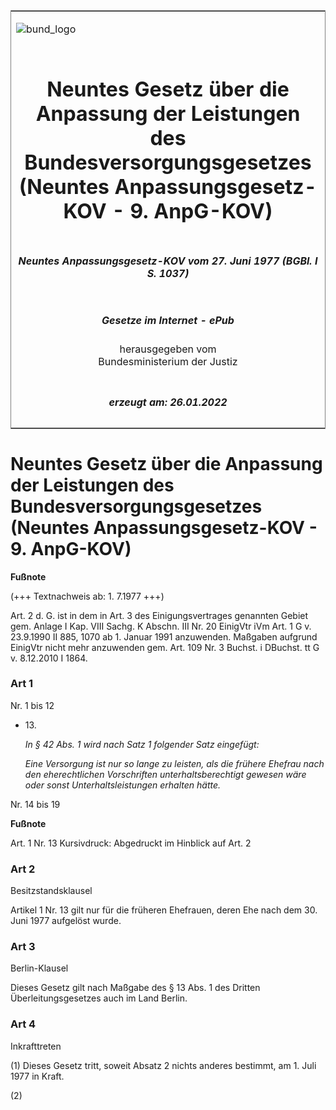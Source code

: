 <span id="DECKBLATT.html"></span>

<table border="0" frame="border" width="100%">

<tr valign="top">

<td align="left">

![bund\_logo](BfJ_2021_Web_de_de.gif)

</td>

<td align="right">

 

</td>

</tr>

<tr align="center" valign="middle">

<td colspan="2">

# Neuntes Gesetz über die Anpassung der Leistungen des Bundesversorgungsgesetzes (Neuntes Anpassungsgesetz-KOV - 9. AnpG-KOV)

</td>

</tr>

<tr align="center" valign="middle">

<td colspan="2">

##### Neuntes Anpassungsgesetz-KOV vom 27. Juni 1977 (BGBl. I S. 1037)

</td>

</tr>

<tr align="center" valign="middle">

<td colspan="2">

  
  

##### Gesetze im Internet - ePub  
  
herausgegeben vom  
Bundesministerium der Justiz

</td>

</tr>

<tr align="center" valign="bottom">

<td colspan="2">

  
  

##### erzeugt am: 26.01.2022

</td>

</tr>

</table>

<span id="BJNR010370977.html"></span>

# Neuntes Gesetz über die Anpassung der Leistungen des Bundesversorgungsgesetzes (Neuntes Anpassungsgesetz-KOV - 9. AnpG-KOV)

<div>

  
**Fußnote**

<div class="jnhtml">

<div>

<div class="jurAbsatz">

(+++ Textnachweis ab: 1. 7.1977 +++)

</div>

<div class="jurAbsatz">

  
Art. 2 d. G. ist in dem in Art. 3 des Einigungsvertrages genannten
Gebiet gem. Anlage I Kap. VIII Sachg. K Abschn. III Nr. 20 EinigVtr iVm
Art. 1 G v. 23.9.1990 II 885, 1070 ab 1. Januar 1991 anzuwenden.
Maßgaben aufgrund EinigVtr nicht mehr anzuwenden gem. Art. 109 Nr. 3
Buchst. i DBuchst. tt G v. 8.12.2010 I 1864.

</div>

</div>

</div>

</div>

<span id="BJNR010370977BJNE000100311.html"></span>

### Art 1  

<div>

<div class="jnhtml">

<div>

<div class="jurAbsatz">

Nr. 1 bis 12

  - 13\.
    
    <div style="">
    
    <span style="font-style:italic;">In § 42 Abs. 1 wird nach Satz 1
    folgender Satz eingefügt:</span>
    
    </div>
    
    <div style="">
    
    <span style="font-style:italic;">Eine Versorgung ist nur so lange zu
    leisten, als die frühere Ehefrau nach den eherechtlichen
    Vorschriften unterhaltsberechtigt gewesen wäre oder sonst
    Unterhaltsleistungen erhalten hätte.</span>
    
    </div>

Nr. 14 bis 19

</div>

</div>

</div>

</div>

<div>

  
**Fußnote**

<div class="jnhtml">

<div>

<div class="jurAbsatz">

Art. 1 Nr. 13 Kursivdruck: Abgedruckt im Hinblick auf Art. 2

</div>

</div>

</div>

</div>

<span id="BJNR010370977BJNE000200311.html"></span>

### Art 2  
Besitzstandsklausel

<div>

<div class="jnhtml">

<div>

<div class="jurAbsatz">

Artikel 1 Nr. 13 gilt nur für die früheren Ehefrauen, deren Ehe nach dem
30. Juni 1977 aufgelöst wurde.

</div>

</div>

</div>

</div>

<span id="BJNR010370977BJNE000300311.html"></span>

### Art 3  
Berlin-Klausel

<div>

<div class="jnhtml">

<div>

<div class="jurAbsatz">

Dieses Gesetz gilt nach Maßgabe des § 13 Abs. 1 des Dritten
Überleitungsgesetzes auch im Land Berlin.

</div>

</div>

</div>

</div>

<span id="BJNR010370977BJNE000400311.html"></span>

### Art 4  
Inkrafttreten

<div>

<div class="jnhtml">

<div>

<div class="jurAbsatz">

(1) Dieses Gesetz tritt, soweit Absatz 2 nichts anderes bestimmt, am 1.
Juli 1977 in Kraft.

</div>

<div class="jurAbsatz">

(2)

</div>

</div>

</div>

</div>
